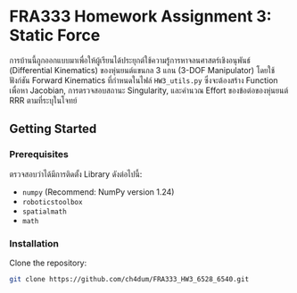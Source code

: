 # FRA333 Homework Assignment 3: Static Force
การบ้านนี้ถูกออกแบบมาเพื่อให้ผู้เรียนได้ประยุกต์ใช้ความรู้การหาจลนศาสตร์เชิงอนุพันธ์ (Differential Kinematics) ของหุ่นยนต์แขนกล 3 แกน (3-DOF Manipulator) โดยใช้ฟังก์ชัน Forward Kinematics ที่กำหนดในไฟล์ `HW3_utils.py` ซึ่งจะต้องสร้าง Function เพื่อหา Jacobian, การตรวจสอบสถานะ Singularity, และคำนวณ Effort ของข้อต่อของหุ่นยนต์ RRR ตามที่ระบุในโจทย์
## Getting Started

### Prerequisites
ตรวจสอบว่าได้มีการติดตั้ง Library ดังต่อไปนี้:
- `numpy` (Recommend: NumPy version 1.24)
- `roboticstoolbox`
- `spatialmath`
- `math`

### Installation
Clone the repository:

```bash
git clone https://github.com/ch4dum/FRA333_HW3_6528_6540.git
```
